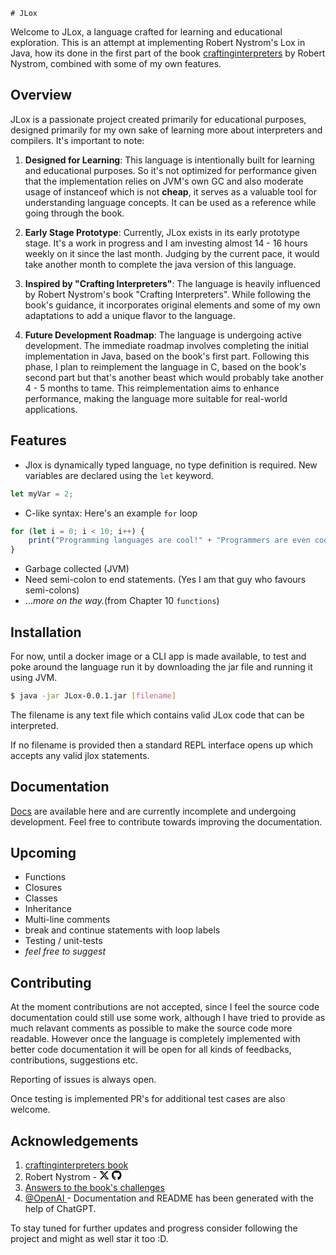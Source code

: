     # JLox

Welcome to JLox, a language crafted for learning and educational exploration. This is an attempt at implementing Robert Nystrom's Lox in Java, how its done in the first part of the book [craftinginterpreters](https://www.craftinginterpreters.com/) by Robert Nystrom, combined with some of my own features.

## Overview

JLox is a passionate project created primarily for educational purposes, designed primarily for my own sake of learning more about interpreters and compilers. It's important to note:

1. **Designed for Learning**: This language is intentionally built for learning and educational purposes. So it's not optimized for performance given that the implementation relies on JVM's own GC and also moderate usage of instanceof which is not **cheap**, it serves as a valuable tool for understanding language concepts. It can be used as a reference while going through the book.

2. **Early Stage Prototype**: Currently, JLox exists in its early prototype stage. It's a work in progress and I am investing almost 14 - 16 hours weekly on it since the last month. Judging by the current pace, it would take another month to complete the java version of this language.

3. **Inspired by "Crafting Interpreters"**: The language is heavily influenced by Robert Nystrom's book "Crafting Interpreters". While following the book's guidance, it incorporates original elements and some of my own adaptations to add a unique flavor to the language.

4. **Future Development Roadmap**: The language is undergoing active development. The immediate roadmap involves completing the initial implementation in Java, based on the book's first part. Following this phase, I plan to reimplement the language in C, based on the book's second part but that's another beast which would probably take another 4 - 5 months to tame. This reimplementation aims to enhance performance, making the language more suitable for real-world applications.

## Features

- Jlox is dynamically typed language, no type definition is required. New variables are declared using the `let` keyword.
```javascript
let myVar = 2;
```
- C-like syntax: Here's an example `for` loop
```javascript
for (let i = 0; i < 10; i++) {
    print("Programming languages are cool!" + "Programmers are even cooler!");
}
```
- Garbage collected (JVM)
- Need semi-colon to end statements. (Yes I am that guy who favours semi-colons)
- ..._more on the way._(from Chapter 10 `functions`)

## Installation

For now, until a docker image or a CLI app is made available, to test and poke around the language run it by downloading the jar file and running it using JVM.

```bash
$ java -jar JLox-0.0.1.jar [filename]
```
The filename is any text file which contains valid JLox code that can be interpreted.

If no filename is provided then a standard REPL interface opens up which accepts any valid jlox statements.

## Documentation
[Docs](./docs/intro.md) are available here and are currently incomplete and undergoing development. Feel free to contribute towards improving the documentation.

## Upcoming
- Functions
- Closures
- Classes
- Inheritance
- Multi-line comments
- break and continue statements with loop labels
- Testing / unit-tests
- _feel free to suggest_
## Contributing

At the moment contributions are not accepted, since I feel the source code documentation could still use some work, although I have tried to provide as much relavant comments as possible to make the source code more readable. However once the language is completely implemented with better code documentation it will be open for all kinds of feedbacks, contributions, suggestions etc.

Reporting of issues is always open.

Once testing is implemented PR's for additional test cases are also welcome.

## Acknowledgements
1. [craftinginterpreters book](https://www.craftinginterpreters.com/)
2. Robert Nystrom - <a href="https://twitter.com/intent/user?screen_name=munificentbob"><svg xmlns="http://www.w3.org/2000/svg" height="16" width="16" viewBox="0 0 512 512"><!--!Font Awesome Free 6.5.1 by @fontawesome - https://fontawesome.com License - https://fontawesome.com/license/free Copyright 2024 Fonticons, Inc.--><path d="M389.2 48h70.6L305.6 224.2 487 464H345L233.7 318.6 106.5 464H35.8L200.7 275.5 26.8 48H172.4L272.9 180.9 389.2 48zM364.4 421.8h39.1L151.1 88h-42L364.4 421.8z"/></svg></a> <a href = "https://github.com/munificent/"><svg xmlns="http://www.w3.org/2000/svg" height="16" width="15.5" viewBox="0 0 496 512"><!--!Font Awesome Free 6.5.1 by @fontawesome - https://fontawesome.com License - https://fontawesome.com/license/free Copyright 2024 Fonticons, Inc.--><path d="M165.9 397.4c0 2-2.3 3.6-5.2 3.6-3.3 .3-5.6-1.3-5.6-3.6 0-2 2.3-3.6 5.2-3.6 3-.3 5.6 1.3 5.6 3.6zm-31.1-4.5c-.7 2 1.3 4.3 4.3 4.9 2.6 1 5.6 0 6.2-2s-1.3-4.3-4.3-5.2c-2.6-.7-5.5 .3-6.2 2.3zm44.2-1.7c-2.9 .7-4.9 2.6-4.6 4.9 .3 2 2.9 3.3 5.9 2.6 2.9-.7 4.9-2.6 4.6-4.6-.3-1.9-3-3.2-5.9-2.9zM244.8 8C106.1 8 0 113.3 0 252c0 110.9 69.8 205.8 169.5 239.2 12.8 2.3 17.3-5.6 17.3-12.1 0-6.2-.3-40.4-.3-61.4 0 0-70 15-84.7-29.8 0 0-11.4-29.1-27.8-36.6 0 0-22.9-15.7 1.6-15.4 0 0 24.9 2 38.6 25.8 21.9 38.6 58.6 27.5 72.9 20.9 2.3-16 8.8-27.1 16-33.7-55.9-6.2-112.3-14.3-112.3-110.5 0-27.5 7.6-41.3 23.6-58.9-2.6-6.5-11.1-33.3 2.6-67.9 20.9-6.5 69 27 69 27 20-5.6 41.5-8.5 62.8-8.5s42.8 2.9 62.8 8.5c0 0 48.1-33.6 69-27 13.7 34.7 5.2 61.4 2.6 67.9 16 17.7 25.8 31.5 25.8 58.9 0 96.5-58.9 104.2-114.8 110.5 9.2 7.9 17 22.9 17 46.4 0 33.7-.3 75.4-.3 83.6 0 6.5 4.6 14.4 17.3 12.1C428.2 457.8 496 362.9 496 252 496 113.3 383.5 8 244.8 8zM97.2 352.9c-1.3 1-1 3.3 .7 5.2 1.6 1.6 3.9 2.3 5.2 1 1.3-1 1-3.3-.7-5.2-1.6-1.6-3.9-2.3-5.2-1zm-10.8-8.1c-.7 1.3 .3 2.9 2.3 3.9 1.6 1 3.6 .7 4.3-.7 .7-1.3-.3-2.9-2.3-3.9-2-.6-3.6-.3-4.3 .7zm32.4 35.6c-1.6 1.3-1 4.3 1.3 6.2 2.3 2.3 5.2 2.6 6.5 1 1.3-1.3 .7-4.3-1.3-6.2-2.2-2.3-5.2-2.6-6.5-1zm-11.4-14.7c-1.6 1-1.6 3.6 0 5.9 1.6 2.3 4.3 3.3 5.6 2.3 1.6-1.3 1.6-3.9 0-6.2-1.4-2.3-4-3.3-5.6-2z"/></svg></a>
3. [Answers to the book's challenges](https://github.com/munificent/craftinginterpreters/blob/master/note/)
4. [@OpenAI ](https://openai.com) - Documentation and README has been generated with the help of ChatGPT.

To stay tuned for further updates and progress consider following the project and might as well star it too :D.
